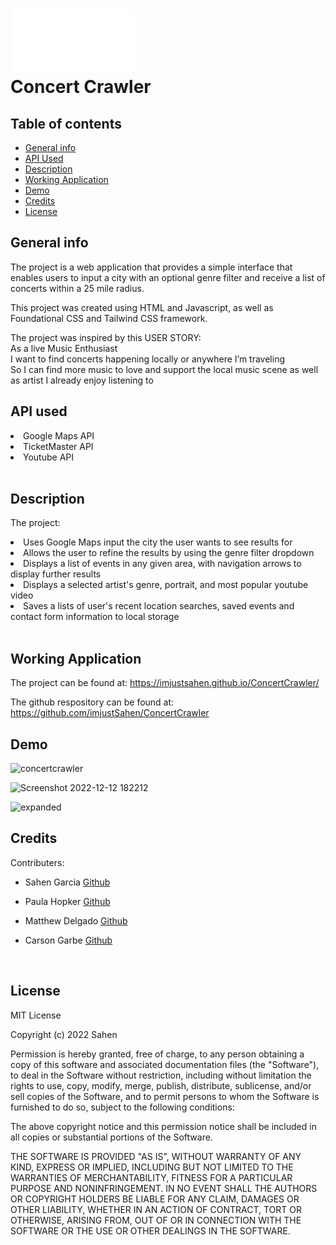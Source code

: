 # ![cc-logo](assets/imgs/CC-logo.png) <br> Concert Crawler

## Table of contents
* [General info](#general-info)
* [API Used](#api-used)
* [Description](#description)
* [Working Application](#working-application)
* [Demo](#demo)
* [Credits](#credits)
* [License](#license)


## General info
The project is a web application that provides a simple interface that enables users to input a city with an optional genre filter and receive a list of concerts within a 25 mile radius.

This project was created using HTML and Javascript, as well as Foundational CSS and Tailwind CSS framework.

The project was inspired by this USER STORY:<br>
As a live Music Enthusiast <br>
I want to find concerts happening locally or anywhere I’m traveling <br>
So I can find more music to love and support the local music scene as well as artist I already enjoy listening to
<br>

## API used
<li>Google Maps API</li>
<li>TicketMaster API</li>
<li>Youtube API</li>
<br>

## Description
The project:
<li>Uses Google Maps input the city the user wants to see results  for</li>
<li>Allows the user to refine the results by using the genre filter dropdown</li>
<li>Displays a list of events in any given area, with navigation  arrows to display further results</li>
<li>Displays a selected artist's genre, portrait, and most popular youtube video</li>
<li>Saves a lists of user's recent location searches, saved events and contact form information to local storage</li>
<br>

## Working Application
The project can be found at: 
https://imjustsahen.github.io/ConcertCrawler/

The github respository can be found at:
https://github.com/imjustSahen/ConcertCrawler

## Demo
![concertcrawler](https://user-images.githubusercontent.com/115752437/207210907-1d614238-8acf-4635-9bc6-bae6e852195d.png)

![Screenshot 2022-12-12 182212](https://user-images.githubusercontent.com/115752437/207210925-3ce4a029-bd96-4d8d-950f-33feffecff3f.png)

![expanded](https://user-images.githubusercontent.com/115752437/207210934-e87243b7-c8fc-425e-8e18-10d6209bac4c.png)

## Credits 
Contributers:

* Sahen Garcia [Github](https://github.com/imjustSahen)

* Paula Hopker [Github](https://github.com/thepauladenise)

* Matthew Delgado [Github](https://github.com/DelgaMatt)

* Carson Garbe [Github](https://github.com/carsongarbe)
<br>

## License
MIT License

Copyright (c) 2022 Sahen

Permission is hereby granted, free of charge, to any person obtaining a copy
of this software and associated documentation files (the "Software"), to deal
in the Software without restriction, including without limitation the rights
to use, copy, modify, merge, publish, distribute, sublicense, and/or sell
copies of the Software, and to permit persons to whom the Software is
furnished to do so, subject to the following conditions:

The above copyright notice and this permission notice shall be included in all
copies or substantial portions of the Software.

THE SOFTWARE IS PROVIDED "AS IS", WITHOUT WARRANTY OF ANY KIND, EXPRESS OR
IMPLIED, INCLUDING BUT NOT LIMITED TO THE WARRANTIES OF MERCHANTABILITY,
FITNESS FOR A PARTICULAR PURPOSE AND NONINFRINGEMENT. IN NO EVENT SHALL THE
AUTHORS OR COPYRIGHT HOLDERS BE LIABLE FOR ANY CLAIM, DAMAGES OR OTHER
LIABILITY, WHETHER IN AN ACTION OF CONTRACT, TORT OR OTHERWISE, ARISING FROM,
OUT OF OR IN CONNECTION WITH THE SOFTWARE OR THE USE OR OTHER DEALINGS IN THE
SOFTWARE.
